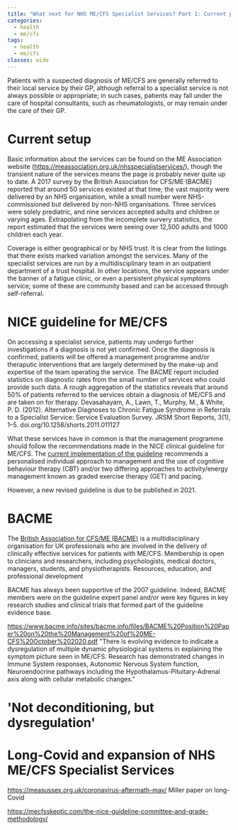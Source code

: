 ```yaml
---
title: "What next for NHS ME/CFS Specialist Services? Part 1: Current provision"
categories:
  - health
  - me/cfs
tags:
  - health
  - me/cfs
classes: wide
---
```


Patients with a suspected diagnosis of ME/CFS are generally referred to their local service by their GP, although referral to a specialist service is not always possible or appropriate; in such cases, patients may fall under the care of hospital consultants, such as rheumatologists, or may remain under the care of their GP.

# Current setup
Basic information about the services can be found on the ME Association website (https://meassociation.org.uk/nhsspecialistservices/), though the transient nature of the services means the page is probably never quite up to date. A 2017 survey by the British Association for CFS/ME (BACME) reported that around 50 services existed at that time; the vast majority were delivered by an NHS organisation, while a small number were NHS-commissioned but delivered by non-NHS organisations. Three services were solely prediatric, and nine services accepted adults and children or varying ages. Extrapolating from the incomplete survery statistics, the report estimated that the services were seeing over 12,500 adults and 1000 children each year.

Coverage is either geographical or by NHS trust. It is clear from the listings that there exists marked variation amongst the services. Many of the specialist services are run by a multidisciplinary team in an outpatient department of a trust hospital. In other locations, the service appears under the banner of a fatigue clinic, or even a persistent physical symptoms service; some of these are community based and can be accessed through self-referral.

# NICE guideline for ME/CFS
On accessing a specialist service, patients may undergo further investigations if a diagnosis is not yet confirmed. Once the diagnosis is confirmed, patients will be offered a management programme and/or theraputic interventions that are largely determined by the make-up and expertise of the team operating the service. The BACME report included statistics on diagnostic rates from the small number of services who could provide such data. A rough aggregation of the statistics reveals that around 50% of patients referred to the services obtain a diagnosis of ME/CFS and are taken on for therapy. Devasahayam, A., Lawn, T., Murphy, M., & White, P. D. (2012). Alternative Diagnoses to Chronic Fatigue Syndrome in Referrals to a Specialist Service: Service Evaluation Survey. JRSM Short Reports, 3(1), 1–5. doi.org/10.1258/shorts.2011.011127

What these services have in common is that the management programme should follow the recommendations made in the NICE clinical guideline for ME/CFS. The [current implementation of the guideline](https://www.nice.org.uk/guidance/cg53) recommends a personalised individual approach to management and the use of cognitive behaviour therapy (CBT) and/or two differing approaches to activity/energy management known as graded exercise therapy (GET) and pacing.

However, a new revised guideline is due to be published in 2021.

# BACME
The [British Association for CFS/ME (BACME)](https://www.bacme.info/) is a multidisciplinary organisation for UK professionals who are involved in the delivery of clinically effective services for patients with ME/CFS. Membership is open to clinicians and researchers, including psychologists, medical doctors, managers, students, and physiotherapists. Resources, education, and professional development

BACME has always been supportive of the 2007 guideline. Indeed, BACME members were on the guideline expert panel and/or were key figures in key research studies and clinical trials that formed part of the guideline evidence base.

https://www.bacme.info/sites/bacme.info/files/BACME%20Position%20Paper%20on%20the%20Management%20of%20ME-CFS%20October%202020.pdf
"There is evolving evidence to indicate a dysregulation of multiple dynamic physiological systems in explaining the symptom picture seen in ME/CFS. Research has demonstrated changes in Immune System responses, Autonomic Nervous System function, Neuroendocrine pathways including the Hypothalamus-Pituitary-Adrenal axis along with cellular metabolic changes."

# 'Not deconditioning, but dysregulation'

# Long-Covid and expansion of NHS ME/CFS Specialist Services
https://measussex.org.uk/coronavirus-aftermath-may/
Miller paper on long-Covid

https://mecfsskeptic.com/the-nice-guideline-committee-and-grade-methodology/
